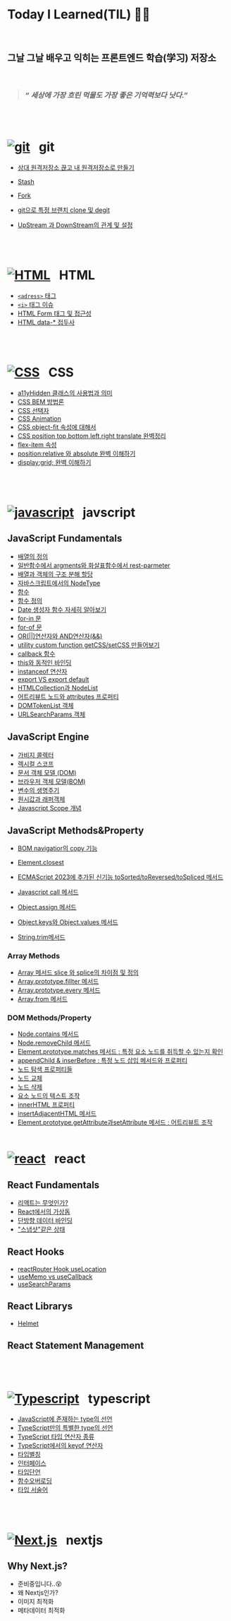 <h1>Today I Learned(TIL) 🏊‍♂️</h1>

<br />

<h2>그날 그날 배우고 익히는 프론트엔드 학습(学习) 저장소</h2>
 
 <br/>

> ### _“ 세상에 가장 흐린 먹물도 가장 좋은 기억력보다 낫다.”_

<br/>
<br />

# [![git](https://skillicons.dev/icons?i=git)](https://skillicons.dev) &nbsp; git

- [상대 원격저장소 끊고 내 원격저장소로 만들기](./git/git-remote-and-clone.md)
- [Stash](https://github.com/suwan98/TIL-Today-I-Learned/blob/main/git/git-stash.md)
- [Fork](./git/fork.md)
- [git으로 특정 브랜치 clone 및 degit](./git/git-clone-branch.md)
- [UpStream 과 DownStream의 관계 및 설정](./git/upstream-downstream.md)

  <br/>
  <br />

# [![HTML](https://skillicons.dev/icons?i=html)](https://skillicons.dev) &nbsp; HTML

- [`<adress>` 태그](https://github.com/suwan98/TIL-Today-I-Learned/blob/main/html/adress-tag.md)
- [ `<i>` 태그 이슈](https://github.com/suwan98/TIL-Today-I-Learned/blob/main/html/i-tag-issue.md)
- [HTML Form 태그 및 접근성](./html/html-form.md)
- [HTML data-\* 접두사](./html/data.md)

<br />
<br />

# [![CSS](https://skillicons.dev/icons?i=css)](https://skillicons.dev) &nbsp; CSS

- [a11yHidden 클래스의 사용법과 의미](./css/a11yHidden.md)
- [CSS BEM 방법론](https://github.com/suwan98/TIL-Today-I-Learned/blob/main/css/CSS-BEM-Naming.md)
- [CSS 선택자](./css/css-selector.md)
- [CSS Animation](./css/animation.md)
- [CSS object-fit 속성에 대해서](./css/object-fit.md)
- [CSS position top,bottom,left,right translate 완벽정리](./css/CSS-top-right-left-bottom.md)
- [flex-item 속성](./css/flex-item.md)
- [position:relative 와 absolute 완벽 이해하기](./css/position.md)
- [display:grid; 완벽 이해하기](./css/grid.md)

<br />
<br />

# [![javascript](https://skillicons.dev/icons?i=js)](https://skillicons.dev) &nbsp; javscript

## JavaScript Fundamentals

- [배열의 정의](https://github.com/suwan98/TIL-Today-I-Learned/blob/main/javascript/array.md)
- [일반함수에서 argments와 화살표함수에서 rest-parmeter](./javascript/argments.md)
- [배열과 객체의 구조 분해 할당](./javascript/destructuring-assignment.md)
- [자바스크립트에서의 NodeType](./javascript/node-type.md)
- [함수](https://github.com/suwan98/TIL-Today-I-Learned/blob/main/javascript/function.md)
- [함수 정의](https://github.com/suwan98/TIL-Today-I-Learned/blob/main/javascript/function-definition.md)
- [Date 생성자 함수 자세히 알아보기](./javascript/Date.md)
- [for-in 문](./javascript/for-in.md)
- [for-of 문](./javascript/for-of.md)
- [OR(||)연산자와 AND연산자(&&)](./javascript/AND_OR.md)
- [utility custom function getCSS/setCSS 만들어보기](./javascript/getCSS_setCSS.md)
- [callback 함수](./javascript/callback-function.md)
- [this와 동적인 바인딩](./javascript/this.md)
- [instanceof 연산자](./javascript/instanceof.md)
- [export VS export default](./javascript/export_export-default.md)
- [HTMLCollection과 NodeList](./javascript/HTMLCollection_NodeList.md)
- [어트리뷰트 노드와 attributes 프로퍼티](./javascript/AttributesObject.md)
- [DOMTokenList 객체](./javascript/DOMTokenList.md)
- [URLSearchParams 객체](./javascript/URLSearchParams.md)

## JavaScript Engine

- [가비지 콜렉터](./javascript/garbage_collection.md)
- [렉시컬 스코프](./javascript/lexical_scope.md)
- [문서 객체 모델 (DOM)](./javascript/DOM.md)
- [브라우저 객체 모델(BOM)](./javascript/BOM.md)
- [변수의 생명주기](./javascript/variable_life_cycle.md)
- [원시값과 래퍼객체](./javascript/rapperObject.md)
- [Javascript Scope 개념](./javascript/scope.md)

## JavaScript Methods&Property

- [BOM navigatior의 copy 기능](./javascript/Object.prototype.toString.md)
- [Element.closest](./javascript/closest.md)
- [ECMAScript 2023에 추가된 신기능 toSorted/toReversed/toSpliced 메서드](./javascript/toSorted_toReversed_toSpliced.md)
- [Javascript call 메서드](./javascript/call.md)

- [Object.assign 메서드](./javascript/Object.assign.md)
- [Object.keys와 Object.values 메서드](./javascript/Object-keys.md)
- [String.trim메서드](./javascript/String-trim.md)

### Array Methods

- [Array 메서드 slice 와 splice의 차이점 및 정의](./javascript/array2.md)
- [Array.prototype.fillter 메서드](./javascript/array-filter.md)
- [Array.prototype.every 메서드](<./javascript/Array.prototype.every().md>)
- [Array.from 메서드](./javascript/Array.prototype.from.md)

### DOM Methods/Property

- [Node.contains 메서드](<./javascript/Node.contains().md>)
- [Node.removeChild 메서드](./javascript/Node.removeChild.md)
- [Element.prototype.matches 메서드 : 특정 요소 노드를 취득할 수 있는지 확인](./javascript/Element_matches.md)
- [appendChild & inserBefore : 특정 노드 삽입 메서드와 프로퍼티](./javascript/appendChild_insertBefore.md)
- [노드 탐색 프로퍼티들](./javascript/search_nodes.md)
- [노드 교체](./javascript/change_node.md)
- [노드 삭제](./javascript/remove_node.md)
- [요소 노드의 텍스트 조작](./javscript/handle_textNode.md)
- [innerHTML 프로퍼티](./javascript/innerHTML.md)
- [insertAdjacentHTML 메서드](./javascript/insertAdjacentHTML.md)
- [Element.prototype.getAttribute과setAttribute 메서드 : 어트리뷰트 조작](./javascript/handle_attribute.md)
  <br />
  <br />

# [![react](https://skillicons.dev/icons?i=react)](https://skillicons.dev) &nbsp; react

## React Fundamentals

- [리액트는 무엇인가?](./react/whatIsReact.md)
- [React에서의 가상돔](./react/virtualDOM.md)
- [단방향 데이터 바인딩](./react/one_way_data_binding.md)
- ["스냅샷"같은 상태](./react/snap_shot.md)

## React Hooks

- [reactRouter Hook useLocation](./react/useLocation.md)
- [useMemo vs useCallback](./react/useMemo-useCallback.md)
- [useSearchParams](./react/useSearchParams.md)

## React Librarys

- [Helmet](./react/Helmet.md)

## React Statement Management

<br />
<br />

# [![Typescript](https://skillicons.dev/icons?i=ts)](https://skillicons.dev) &nbsp; typescript

- [JavaScript에 존재하는 type의 선언](./typescript/javascript_type.md)
- [TypeScript만의 특별한 type의 선언](./typescript/typescript_type.md)
- [TypeScript 타입 연산자 종류](./typescript/ts_operator.md)
- [TypeScript에서의 keyof 연산자](./typescript/ts_keyof.md)
- [타입별칭](./typescript/type_alias.md)
- [인터페이스](./typescript/interface.md)
- [타입단언](./typescript/type_assertion.md)
- [함수오버로딩](./typescript/function_overloading.md)
- [타입 서술어](./typescript/type_predicate.md)

<br />
<br />

# [![Next.js](https://skillicons.dev/icons?i=nextjs)](https://skillicons.dev) &nbsp; nextjs

## Why Next.js?

- 준비중입니다..😵
- 왜 Nextjs인가?
- 이미지 최적화
- 메타데이터 최적화
